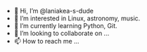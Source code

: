 - 👋 Hi, I’m @laniakea-s-dude
- 👀 I’m interested in Linux, astronomy, music.
- 🌱 I’m currently learning Python, Git.
- 💞️ I’m looking to collaborate on ...
- 📫 How to reach me ...

<!---
laniakea-s-dude/laniakea-s-dude is a ✨ special ✨ repository because its `README.md` (this file) appears on your GitHub profile.
You can click the Preview link to take a look at your changes.
--->
